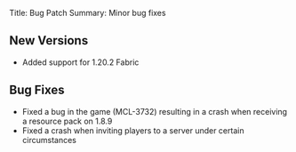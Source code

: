 Title: Bug Patch
Summary: Minor bug fixes

## New Versions
- Added support for 1.20.2 Fabric

## Bug Fixes
- Fixed a bug in the game (MCL-3732) resulting in a crash when receiving a resource pack on 1.8.9
- Fixed a crash when inviting players to a server under certain circumstances

